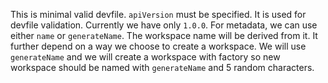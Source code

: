 This is minimal valid devfile. `apiVersion` must be specified. It is used for devfile validation. Currently we have only `1.0.0`.
For metadata, we can use either `name` or `generateName`. The workspace name will be derived from it. It further depend on a way we choose to create a workspace. We will use `generateName` and we will create a workspace with factory so new workspace should be named with `generateName` and 5 random characters.
